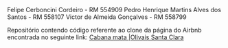 Felipe Cerboncini Cordeiro - RM 554909
Pedro Henrique Martins Alves dos Santos - RM 558107
Victor de Almeida Gonçalves - RM 558799

Repositório contendo código referente ao clone da página do Airbnb encontrada no seguinte link: [Cabana mata |Olivais Santa Clara](https://www.airbnb.com.br/rooms/784827731910124886?adults=1&category_tag=Tag%3A5348&children=0&enable_m3_private_room=true&infants=0&pets=0&photo_id=1549824963&search_mode=flex_destinations_search&check_in=2024-09-15&check_out=2024-09-20&source_impression_id=p3_1726145467_P3rPv2ydGIVbPCjI&previous_page_section_name=1000)